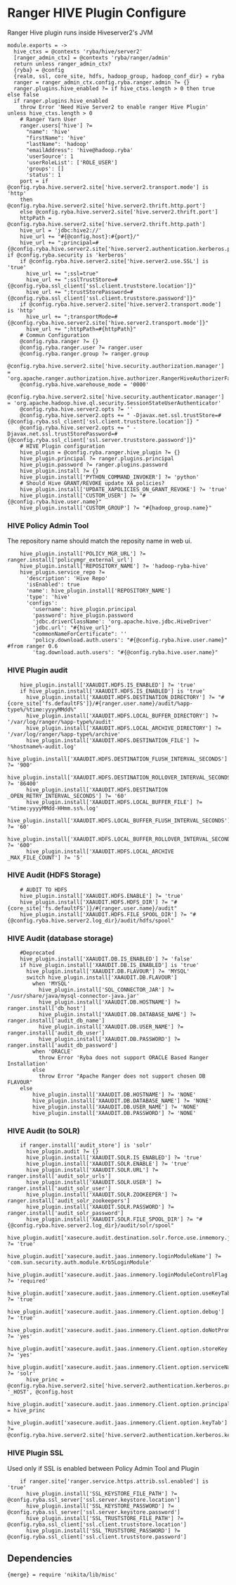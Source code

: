 
# Ranger HIVE Plugin Configure
Ranger Hive plugin runs inside Hiveserver2's JVM


    module.exports = ->
      hive_ctxs = @contexts 'ryba/hive/server2'
      [ranger_admin_ctx] = @contexts 'ryba/ranger/admin'
      return unless ranger_admin_ctx?
      {ryba} = @config
      {realm, ssl, core_site, hdfs, hadoop_group, hadoop_conf_dir} = ryba
      ranger = ranger_admin_ctx.config.ryba.ranger.admin ?= {}
      ranger.plugins.hive_enabled ?= if hive_ctxs.length > 0 then true else false
      if ranger.plugins.hive_enabled
        throw Error 'Need Hive Server2 to enable ranger Hive Plugin' unless hive_ctxs.length > 0
        # Ranger Yarn User
        ranger.users['hive'] ?=
          "name": 'hive'
          "firstName": 'hive'
          "lastName": 'hadoop'
          "emailAddress": 'hive@hadoop.ryba'
          'userSource': 1
          'userRoleList': ['ROLE_USER']
          'groups': []
          'status': 1
        port = if @config.ryba.hive.server2.site['hive.server2.transport.mode'] is 'http'
        then @config.ryba.hive.server2.site['hive.server2.thrift.http.port']
        else @config.ryba.hive.server2.site['hive.server2.thrift.port']
        httpPath = @config.ryba.hive.server2.site['hive.server2.thrift.http.path']
        hive_url = 'jdbc:hive2://'
        hive_url += "#{@config.host}:#{port}/"
        hive_url += ";principal=#{@config.ryba.hive.server2.site['hive.server2.authentication.kerberos.principal']}" if @config.ryba.security is 'kerberos'
        if @config.ryba.hive.server2.site['hive.server2.use.SSL'] is 'true'
          hive_url += ";ssl=true"
          hive_url += ";sslTrustStore=#{@config.ryba.ssl_client['ssl.client.truststore.location']}"
          hive_url += ";trustStorePassword=#{@config.ryba.ssl_client['ssl.client.truststore.password']}"
        if @config.ryba.hive.server2.site['hive.server2.transport.mode'] is 'http'
          hive_url += ";transportMode=#{@config.ryba.hive.server2.site['hive.server2.transport.mode']}"
          hive_url += ";httpPath=#{httpPath}"
        # Commun Configuration
        @config.ryba.ranger ?= {}
        @config.ryba.ranger.user ?= ranger.user
        @config.ryba.ranger.group ?= ranger.group
        @config.ryba.hive.server2.site['hive.security.authorization.manager'] = 'org.apache.ranger.authorization.hive.authorizer.RangerHiveAuthorizerFactory'
        @config.ryba.hive.warehouse_mode = '0000'
        @config.ryba.hive.server2.site['hive.security.authenticator.manager'] = 'org.apache.hadoop.hive.ql.security.SessionStateUserAuthenticator'
        @config.ryba.hive.server2.opts ?= ''
        @config.ryba.hive.server2.opts += " -Djavax.net.ssl.trustStore=#{@config.ryba.ssl_client['ssl.client.truststore.location']} "
        @config.ryba.hive.server2.opts += " -Djavax.net.ssl.trustStorePassword=#{@config.ryba.ssl_client['ssl.server.truststore.password']}"
        # HIVE Plugin configuration
        hive_plugin = @config.ryba.ranger.hive_plugin ?= {}
        hive_plugin.principal ?= ranger.plugins.principal
        hive_plugin.password ?= ranger.plugins.password
        hive_plugin.install ?= {}
        hive_plugin.install['PYTHON_COMMAND_INVOKER'] ?= 'python'
        # Should Hive GRANT/REVOKE update XA policies?
        hive_plugin.install['UPDATE_XAPOLICIES_ON_GRANT_REVOKE'] ?= 'true'
        hive_plugin.install['CUSTOM_USER'] ?= "#{@config.ryba.hive.user.name}"
        hive_plugin.install['CUSTOM_GROUP'] ?= "#{hadoop_group.name}"

### HIVE Policy Admin Tool
The repository name should match the reposity name in web ui.

        hive_plugin.install['POLICY_MGR_URL'] ?= ranger.install['policymgr_external_url']
        hive_plugin.install['REPOSITORY_NAME'] ?= 'hadoop-ryba-hive'
        hive_plugin.service_repo ?=
          'description': 'Hive Repo'
          'isEnabled': true
          'name': hive_plugin.install['REPOSITORY_NAME']
          'type': 'hive'
          'configs':
            'username': hive_plugin.principal
            'password': hive_plugin.password
            'jdbc.driverClassName': 'org.apache.hive.jdbc.HiveDriver'
            'jdbc.url': "#{hive_url}"
            "commonNameForCertificate": ''
            'policy.download.auth.users': "#{@config.ryba.hive.user.name}" #from ranger 0.6
            'tag.download.auth.users': "#{@config.ryba.hive.user.name}"

### HIVE Plugin audit

        hive_plugin.install['XAAUDIT.HDFS.IS_ENABLED'] ?= 'true'
        if hive_plugin.install['XAAUDIT.HDFS.IS_ENABLED'] is 'true'
          hive_plugin.install['XAAUDIT.HDFS.DESTINATION_DIRECTORY'] ?= "#{core_site['fs.defaultFS']}/#{ranger.user.name}/audit/%app-type%/%time:yyyyMMdd%"
          hive_plugin.install['XAAUDIT.HDFS.LOCAL_BUFFER_DIRECTORY'] ?= '/var/log/ranger/%app-type%/audit'
          hive_plugin.install['XAAUDIT.HDFS.LOCAL_ARCHIVE_DIRECTORY'] ?= '/var/log/ranger/%app-type%/archive'
          hive_plugin.install['XAAUDIT.HDFS.DESTINATION_FILE'] ?= '%hostname%-audit.log'
          hive_plugin.install['XAAUDIT.HDFS.DESTINATION_FLUSH_INTERVAL_SECONDS'] ?= '900'
          hive_plugin.install['XAAUDIT.HDFS.DESTINATION_ROLLOVER_INTERVAL_SECONDS'] ?= '86400'
          hive_plugin.install['XAAUDIT.HDFS.DESTINATION _OPEN_RETRY_INTERVAL_SECONDS'] ?= '60'
          hive_plugin.install['XAAUDIT.HDFS.LOCAL_BUFFER_FILE'] ?= '%time:yyyyMMdd-HHmm.ss%.log'
          hive_plugin.install['XAAUDIT.HDFS.LOCAL_BUFFER_FLUSH_INTERVAL_SECONDS'] ?= '60'
          hive_plugin.install['XAAUDIT.HDFS.LOCAL_BUFFER_ROLLOVER_INTERVAL_SECONDS'] ?= '600'
          hive_plugin.install['XAAUDIT.HDFS.LOCAL_ARCHIVE _MAX_FILE_COUNT'] ?= '5'

### HIVE Audit (HDFS Storage)

        # AUDIT TO HDFS
        hive_plugin.install['XAAUDIT.HDFS.ENABLE'] ?= 'true'
        hive_plugin.install['XAAUDIT.HDFS.HDFS_DIR'] ?= "#{core_site['fs.defaultFS']}/#{ranger.user.name}/audit"
        hive_plugin.install['XAAUDIT.HDFS.FILE_SPOOL_DIR'] ?= "#{@config.ryba.hive.server2.log_dir}/audit/hdfs/spool"

### HIVE Audit (database storage)

        #Deprecated
        hive_plugin.install['XAAUDIT.DB.IS_ENABLED'] ?= 'false'
        if hive_plugin.install['XAAUDIT.DB.IS_ENABLED'] is 'true'
          hive_plugin.install['XAAUDIT.DB.FLAVOUR'] ?= 'MYSQL'
          switch hive_plugin.install['XAAUDIT.DB.FLAVOUR']
            when 'MYSQL'
              hive_plugin.install['SQL_CONNECTOR_JAR'] ?= '/usr/share/java/mysql-connector-java.jar'
              hive_plugin.install['XAAUDIT.DB.HOSTNAME'] ?= ranger.install['db_host']
              hive_plugin.install['XAAUDIT.DB.DATABASE_NAME'] ?= ranger.install['audit_db_name']
              hive_plugin.install['XAAUDIT.DB.USER_NAME'] ?= ranger.install['audit_db_user']
              hive_plugin.install['XAAUDIT.DB.PASSWORD'] ?= ranger.install['audit_db_password']
            when 'ORACLE'
              throw Error 'Ryba does not support ORACLE Based Ranger Installation'
            else
              throw Error "Apache Ranger does not support chosen DB FLAVOUR"
        else
            hive_plugin.install['XAAUDIT.DB.HOSTNAME'] ?= 'NONE'
            hive_plugin.install['XAAUDIT.DB.DATABASE_NAME'] ?= 'NONE'
            hive_plugin.install['XAAUDIT.DB.USER_NAME'] ?= 'NONE'
            hive_plugin.install['XAAUDIT.DB.PASSWORD'] ?= 'NONE'

### HIVE Audit (to SOLR)

        if ranger.install['audit_store'] is 'solr'
          hive_plugin.audit ?= {}
          hive_plugin.install['XAAUDIT.SOLR.IS_ENABLED'] ?= 'true'
          hive_plugin.install['XAAUDIT.SOLR.ENABLE'] ?= 'true'
          hive_plugin.install['XAAUDIT.SOLR.URL'] ?= ranger.install['audit_solr_urls']
          hive_plugin.install['XAAUDIT.SOLR.USER'] ?= ranger.install['audit_solr_user']
          hive_plugin.install['XAAUDIT.SOLR.ZOOKEEPER'] ?= ranger.install['audit_solr_zookeepers']
          hive_plugin.install['XAAUDIT.SOLR.PASSWORD'] ?= ranger.install['audit_solr_password']
          hive_plugin.install['XAAUDIT.SOLR.FILE_SPOOL_DIR'] ?= "#{@config.ryba.hive.server2.log_dir}/audit/solr/spool"
          hive_plugin.audit['xasecure.audit.destination.solr.force.use.inmemory.jaas.config'] ?= 'true'
          hive_plugin.audit['xasecure.audit.jaas.inmemory.loginModuleName'] ?= 'com.sun.security.auth.module.Krb5LoginModule'
          hive_plugin.audit['xasecure.audit.jaas.inmemory.loginModuleControlFlag'] ?= 'required'
          hive_plugin.audit['xasecure.audit.jaas.inmemory.Client.option.useKeyTab'] ?= 'true'
          hive_plugin.audit['xasecure.audit.jaas.inmemory.Client.option.debug'] ?= 'true'
          hive_plugin.audit['xasecure.audit.jaas.inmemory.Client.option.doNotPrompt'] ?= 'yes'
          hive_plugin.audit['xasecure.audit.jaas.inmemory.Client.option.storeKey'] ?= 'yes'
          hive_plugin.audit['xasecure.audit.jaas.inmemory.Client.option.serviceName'] ?= 'solr'
          hive_princ = @config.ryba.hive.server2.site['hive.server2.authentication.kerberos.principal'].replace '_HOST', @config.host
          hive_plugin.audit['xasecure.audit.jaas.inmemory.Client.option.principal'] = hive_princ
          hive_plugin.audit['xasecure.audit.jaas.inmemory.Client.option.keyTab'] ?= @config.ryba.hive.server2.site['hive.server2.authentication.kerberos.keytab']

### HIVE Plugin SSL
Used only if SSL is enabled between Policy Admin Tool and Plugin

        if ranger.site['ranger.service.https.attrib.ssl.enabled'] is 'true'
          hive_plugin.install['SSL_KEYSTORE_FILE_PATH'] ?= @config.ryba.ssl_server['ssl.server.keystore.location']
          hive_plugin.install['SSL_KEYSTORE_PASSWORD'] ?= @config.ryba.ssl_server['ssl.server.keystore.password']
          hive_plugin.install['SSL_TRUSTSTORE_FILE_PATH'] ?= @config.ryba.ssl_client['ssl.client.truststore.location']
          hive_plugin.install['SSL_TRUSTSTORE_PASSWORD'] ?= @config.ryba.ssl_client['ssl.client.truststore.password']

## Dependencies

    {merge} = require 'nikita/lib/misc'

